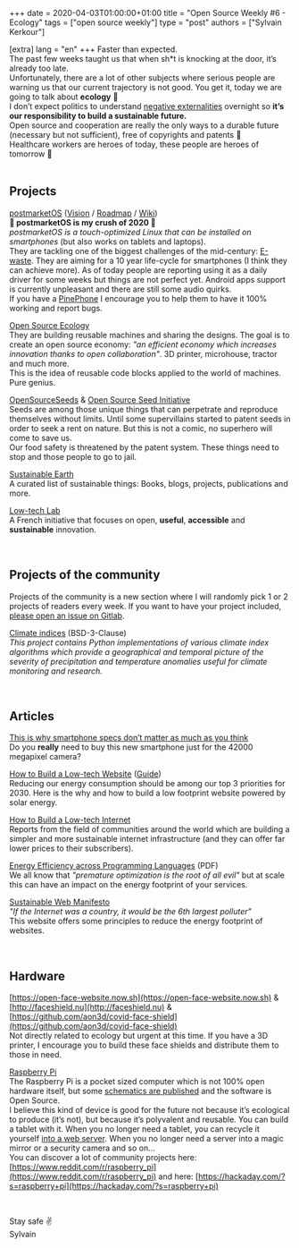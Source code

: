 +++
date = 2020-04-03T01:00:00+01:00
title = "Open Source Weekly #6 - Ecology"
tags = ["open source weekly"]
type = "post"
authors = ["Sylvain Kerkour"]

[extra]
lang = "en"
+++
Faster than expected.<br />
The past few weeks taught us that when sh*t is knocking at the door, it’s already too late.<br />
Unfortunately, there are a lot of other subjects where serious people are warning us that our current trajectory is not good. You get it, today we are going to talk about **ecology** 🌱<br />
I don’t expect politics to understand [negative externalities](https://en.wikipedia.org/wiki/Externality#Negative) overnight so **it’s our responsibility to build a sustainable future.** <br />
Open source and cooperation are really the only ways to a durable future (necessary but not sufficient), free of copyrights and patents 💩<br />
Healthcare workers are heroes of today, these people are heroes of tomorrow 🙏
<br /><br />


## Projects

[postmarketOS](https://postmarketos.org/) ([Vision](https://ollieparanoid.github.io/post/postmarketOS) / [Roadmap](https://gitlab.com/groups/postmarketOS/-/milestones) / [Wiki](https://wiki.postmarketos.org/wiki/Main_Page))<br />
**💖 postmarketOS is my crush of 2020 💖**<br />
*postmarketOS is a touch-optimized Linux that can be installed on smartphones* (but also works on tablets and laptops).<br />
They are tackling one of the biggest challenges of the mid-century: [E-waste](https://en.wikipedia.org/wiki/Electronic_waste). They are aiming for a 10 year life-cycle for smartphones (I think they can achieve more).
As of today people are reporting using it as a daily driver for some weeks but things are not perfect yet. Android apps support is currently unpleasant and there are still some audio quirks.<br />
If you have a [PinePhone](https://www.pine64.org/pinephone/) I encourage you to help them to have it 100% working and report bugs.
<br />


[Open Source Ecology](https://www.opensourceecology.org/)<br />
They are building reusable machines and sharing the designs. The goal is to create an open source economy: *"an efficient economy which increases innovation thanks to open collaboration"*. 3D printer, microhouse, tractor and much more.<br />
This is the idea of reusable code blocks applied to the world of machines. Pure genius.
<br />


[OpenSourceSeeds](https://www.opensourceseeds.org/en/home) & [Open Source Seed Initiative](https://osseeds.org/)<br />
Seeds are among those unique things that can perpetrate and reproduce themselves without limits. Until some supervillains started to patent seeds in order to seek a rent on nature. But this is not a comic, no superhero will come to save us.<br />
Our food safety is threatened by the patent system. These things need to stop and those people to go to jail.
<br />


[Sustainable Earth](https://github.com/bizz84/Sustainable-Earth)<br />
A curated list of sustainable things: Books, blogs, projects, publications and more.
<br />


[Low-tech Lab](https://lowtechlab.org/en)<br />
A French initiative that focuses on open, **useful**, **accessible** and **sustainable** innovation.

<br />

## Projects of the community

Projects of the community is a new section where I will randomly pick 1 or 2 projects of readers every week. If you want to have your project included, [please open an issue on Gitlab](https://gitlab.com/bloom42/open_source_weekly/-/issues).
<br />

[Climate indices](https://github.com/monocongo/climate_indices) (BSD-3-Clause)<br />
*This project contains Python implementations of various climate index algorithms which provide a geographical and temporal picture of the severity of precipitation and temperature anomalies useful for climate monitoring and research.*

<br />


## Articles


[This is why smartphone specs don’t matter as much as you think](https://medium.com/fairphone/this-is-why-smartphone-specs-dont-matter-as-much-as-you-think-4ad2cf3c7507)<br />
Do you **really** need to buy this new smartphone just for the 42000 megapixel camera?
<br />


[How to Build a Low-tech Website](https://solar.lowtechmagazine.com/2018/09/how-to-build-a-lowtech-website/) ([Guide](https://github.com/lowtechmag/solar/wiki/Solar-Web-Design))<br />
Reducing our energy consumption should be among our top 3 priorities for 2030. Here is the why and how to build a low footprint website powered by solar energy.
<br />


[How to Build a Low-tech Internet](https://www.lowtechmagazine.com/2015/10/how-to-build-a-low-tech-internet.html) <br />
Reports from the field of communities around the world which are building a simpler and more sustainable internet infrastructure (and they can offer far lower prices to their subscribers).
<br />


[Energy Efficiency across Programming Languages](https://greenlab.di.uminho.pt/wp-content/uploads/2017/09/paperSLE.pdf) (PDF)<br />
We all know that *"premature optimization is the root of all evil"* but at scale this can have an impact on the energy footprint of your services.
<br />


[Sustainable Web Manifesto](https://www.sustainablewebmanifesto.com/)<br />
*"If the Internet was a country, it would be the 6th largest polluter"* <br />
This website offers some principles to reduce the energy footprint of websites.

<br />


## Hardware

[https://open-face-website.now.sh](https://open-face-website.now.sh) & [http://faceshield.nu](http://faceshield.nu) &  [https://github.com/aon3d/covid-face-shield](https://github.com/aon3d/covid-face-shield)<br />
Not directly related to ecology but urgent at this time. If you have a 3D printer, I encourage you to build  these face shields and distribute them to those in need.
<br />


[Raspberry Pi](https://www.raspberrypi.org/)<br />
The Raspberry Pi is a pocket sized computer which is not 100% open hardware itself, but some [schematics are published](https://www.raspberrypi.org/documentation/hardware/raspberrypi/schematics/README.md) and the software is Open Source.<br />
I believe this kind of device is good for the future not because it’s ecological to produce (it’s not), but because it’s polyvalent and reusable. You can build a tablet with it. When you no longer need a tablet, you can recycle it yourself [into a web server](https://bacardi55.io/posts/2020/03/21/my-home-lab-2020-part-1-context-and-architecture-choices/). When you no longer need a server into a magic mirror or a security camera and so on...<br />
You can discover a lot of community projects here: [https://www.reddit.com/r/raspberry_pi](https://www.reddit.com/r/raspberry_pi) and here: [https://hackaday.com/?s=raspberry+pi](https://hackaday.com/?s=raspberry+pi)

<br />

Stay safe ✌️<br />
Sylvain
